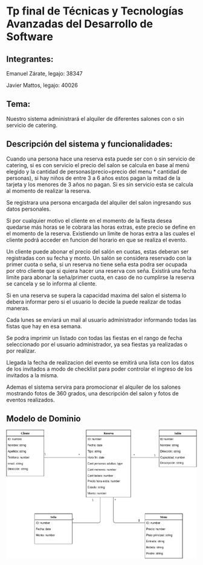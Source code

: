 # **Tp final de Técnicas y Tecnologías Avanzadas del Desarrollo de Software**
## Integrantes:
Emanuel Zárate, legajo: 38347

Javier Mattos, legajo: 40026
## Tema:
Nuestro sistema administrará el alquiler de diferentes salones con o sin servicio de catering.
## Descripción del sistema y funcionalidades:

Cuando una persona hace una reserva esta puede ser con o sin servicio de catering, si es con servicio el precio del salon se calcula en base al menú elegido y la cantidad de personas(precio=precio del menu * cantidad de personas), si hay niños de entre 3 a 6 años estos pagan la mitad de la tarjeta y los menores de 3 años no pagan. Si es sin servicio esta se calcula al momento de realizar la reserva.

Se registrara una persona encargada del alquiler del salon ingresando sus datos personales.

Si por cualquier motivo el cliente en el momento de la fiesta desea quedarse más horas se le cobrara las horas extras, este precio se define en el momento de la reserva. Existiendo un limite de horas extra a las cuales el cliente podrá acceder en funcion del horario en que se realiza el evento.

Un cliente puede abonar el precio del salón en cuotas, estas deberan ser registradas con su fecha y monto. Un salón se considera reservado con la primer cuota o seña, si un reserva no tiene seña esta podra ser ocupada por otro cliente que si quiera hacer una reserva con seña. Existirá una fecha limite para abonar la seña/primer cuota, en caso de no cumplirse la reserva se cancela y se lo informa al cliente.

Si en una reserva se supera la capacidad maxima del salon el sistema lo debera informar pero si el usuario lo decide la puede realizar de todas maneras.

Cada lunes se enviará un mail al usuario administrador informando todas las fistas que hay en esa semana.

Se podra imprimir un listado con todas las fiestas en el rango de fecha seleccionado por el usuario administrador, ya sea fiestas ya realizadas o por realizar.

Llegada la fecha de realizacion del evento se emitirá una lista con los datos de los invitados a modo de checklist para poder controlar el ingreso de los invitados a la misma.

Ademas el sistema servira para promocionar el alquiler de los salones mostrando fotos de 360 grados, una descripción del salon y fotos de eventos realizados.


## Modelo de Dominio

![GitHub Logo](https://github.com/EmaZarate/ttads-tp-final/blob/master/Modelo%20de%20Dominio/Modelo%20de%20Dominio.png)


